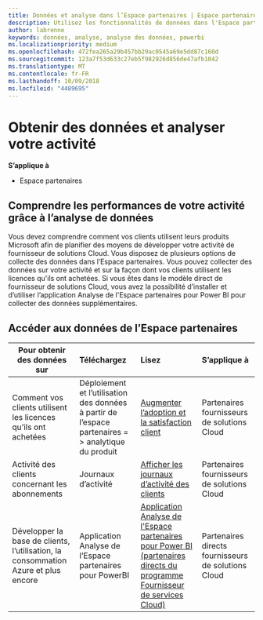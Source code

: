 ```yaml
---
title: Données et analyse dans l’Espace partenaires | Espace partenaires
description: Utilisez les fonctionnalités de données dans l'Espace partenaires pour mieux comprendre votre activité.
author: labrenne
keywords: données, analyse, analyse des données, powerbi
ms.localizationpriority: medium
ms.openlocfilehash: 472fea265a29b457bb29ac0545a69e5dd87c160d
ms.sourcegitcommit: 123a7f53d633c27eb5f982926d856de47afb1042
ms.translationtype: MT
ms.contentlocale: fr-FR
ms.lasthandoff: 10/09/2018
ms.locfileid: "4489695"
---
```

# <a name="get-data-and-analyze-your-business"></a>Obtenir des données et analyser votre activité 

**S’applique à**

-  Espace partenaires 

## <a name="understand-how-your-business-is-doing-through-data-analysis"></a>Comprendre les performances de votre activité grâce à l’analyse de données

Vous devez comprendre comment vos clients utilisent leurs produits Microsoft afin de planifier des moyens de développer votre activité de fournisseur de solutions Cloud. Vous disposez de plusieurs options de collecte des données dans l’Espace partenaires. Vous pouvez collecter des données sur votre activité et sur la façon dont vos clients utilisent les licences qu'ils ont achetées. Si vous êtes dans le modèle direct de fournisseur de solutions Cloud, vous avez la possibilité d’installer et d’utiliser l’application Analyse de l'Espace partenaires pour Power BI pour collecter des données supplémentaires.

## <a name="access-data-in-partner-center"></a>Accéder aux données de l’Espace partenaires

|**Pour obtenir des données sur**   |**Téléchargez**   |**Lisez**   | **S’applique à**    |
|---------------------|:-----------------------|:---------------|:--------------|
|Comment vos clients utilisent les licences qu’ils ont achetées   |Déploiement et l’utilisation des données à partir de l’espace partenaires = > analytique du produit   |[Augmenter l’adoption et la satisfaction client](increasing-adoption-and-satisfaction.md)|Partenaires fournisseurs de solutions Cloud|
|Activité des clients concernant les abonnements   |Journaux d’activité   |[Afficher les journaux d’activité des clients](activity-logs.md)|Partenaires fournisseurs de solutions Cloud   |
|Développer la base de clients, l’utilisation, la consommation Azure et plus encore   |Application Analyse de l’Espace partenaires pour PowerBI   |[Application Analyse de l'Espace partenaires pour Power BI (partenaires directs du programme Fournisseur de services Cloud)](power-bi-app-for-direct-partners.md)|Partenaires directs fournisseurs de solutions Cloud|






